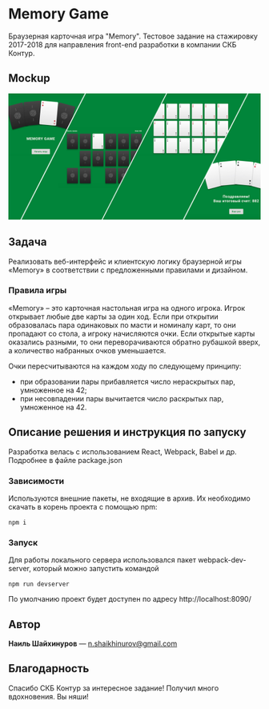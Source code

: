 # Memory Game

Браузерная карточная игра "Memory". Тестовое задание на стажировку 2017-2018 для направления front-end разработки в компании СКБ Контур.

## Mockup

![](https://github.com/nshaikhinurov/MemoryGame/blob/master/src/img/mockup.jpg "MockUp")

## Задача

Реализовать веб-интерфейс и клиентскую логику браузерной игры «Memory» в соответствии с предложенными правилами и дизайном.

### Правила игры

«Memory» – это карточная настольная игра на одного игрока. Игрок открывает любые две карты за один ход. Если при открытии образовалась пара одинаковых по масти и номиналу карт, то они пропадают со стола, а игроку начисляются очки. Если открытые карты оказались разными, то они переворачиваются обратно рубашкой вверх, а количество набранных очков уменьшается.

Очки пересчитываются на каждом ходу по следующему принципу:
* при образовании пары прибавляется число нераскрытых пар, умноженное на 42;
* при несовпадении пары вычитается число раскрытых пар, умноженное на 42.


## Описание решения и инструкция по запуску

Разработка велась с использованием React, Webpack, Babel и др. Подробнее в файле package.json

### Зависимости

Используются внешние пакеты, не входящие в архив. Их необходимо скачать в корень проекта с помощью npm:

```
npm i
```

### Запуск

Для работы локального сервера использовался пакет webpack-dev-server, который можно запустить командой

```
npm run devserver
```

По умолчанию проект будет доступен по адресу http://localhost:8090/

## Автор

**Наиль Шайхинуров** — n.shaikhinurov@gmail.com

## Благодарность

Спасибо СКБ Контур за интересное задание! Получил много вдохновения. Вы няши!
